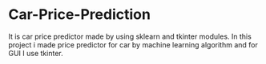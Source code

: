 # Car-Price-Prediction
It is car price predictor made by using sklearn and tkinter modules. In this project i made price predictor for car by machine learning algorithm and for GUI I use tkinter.
